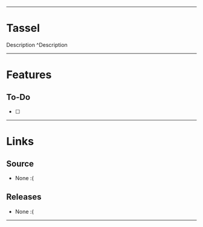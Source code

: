 ___
# Tassel
Description ^Description

___
# Features

## To-Do
- [ ] 

___
# Links

## Source
- None :(

## Releases
- None :(

___
